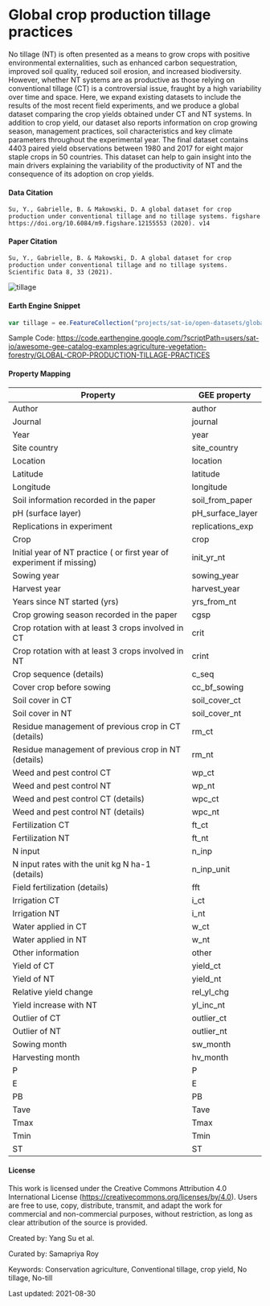 # Global crop production tillage practices

No tillage (NT) is often presented as a means to grow crops with positive environmental externalities, such as enhanced carbon sequestration, improved soil quality, reduced soil erosion, and increased biodiversity. However, whether NT systems are as productive as those relying on conventional tillage (CT) is a controversial issue, fraught by a high variability over time and space. Here, we expand existing datasets to include the results of the most recent field experiments, and we produce a global dataset comparing the crop yields obtained under CT and NT systems. In addition to crop yield, our dataset also reports information on crop growing season, management practices, soil characteristics and key climate parameters throughout the experimental year. The final dataset contains 4403 paired yield observations between 1980 and 2017 for eight major staple crops in 50 countries. This dataset can help to gain insight into the main drivers explaining the variability of the productivity of NT and the consequence of its adoption on crop yields.


#### Data Citation

```
Su, Y., Gabrielle, B. & Makowski, D. A global dataset for crop production under conventional tillage and no tillage systems. figshare https://doi.org/10.6084/m9.figshare.12155553 (2020). v14
```

#### Paper Citation

```
Su, Y., Gabrielle, B. & Makowski, D. A global dataset for crop production under conventional tillage and no tillage systems. Scientific Data 8, 33 (2021).
```

![tillage](https://user-images.githubusercontent.com/6677629/131391652-b7319de6-ab6c-4a2b-851b-0bc23c3af547.gif)

#### Earth Engine Snippet

```js
var tillage = ee.FeatureCollection("projects/sat-io/open-datasets/global_tillage_production");
```

Sample Code: https://code.earthengine.google.com/?scriptPath=users/sat-io/awesome-gee-catalog-examples:agriculture-vegetation-forestry/GLOBAL-CROP-PRODUCTION-TILLAGE-PRACTICES

#### Property Mapping

|Property                                                             |GEE property    |
|---------------------------------------------------------------------|----------------|
|Author                                                               |author          |
|Journal                                                              |journal         |
|Year                                                                 |year            |
|Site country                                                         |site_country    |
|Location                                                             |location        |
|Latitude                                                             |latitude        |
|Longitude                                                            |longitude       |
|Soil information recorded in the paper                               |soil_from_paper |
|pH (surface layer)                                                   |pH_surface_layer|
|Replications in experiment                                           |replications_exp|
|Crop                                                                 |crop            |
|Initial year of NT practice ( or first year of experiment if missing)|init_yr_nt      |
|Sowing year                                                          |sowing_year     |
|Harvest year                                                         |harvest_year    |
|Years since NT started (yrs)                                         |yrs_from_nt     |
|Crop growing season recorded in the paper                            |cgsp            |
|Crop rotation with at least 3 crops involved in CT                   |crit            |
|Crop rotation with at least 3 crops involved in NT                   |crint           |
|Crop sequence (details)                                              |c_seq           |
|Cover crop before sowing                                             |cc_bf_sowing    |
|Soil cover in CT                                                     |soil_cover_ct   |
|Soil cover in NT                                                     |soil_cover_nt   |
|Residue management of previous crop in CT  (details)                 |rm_ct           |
|Residue management of previous crop in NT (details)                  |rm_nt           |
|Weed and pest control CT                                             |wp_ct           |
|Weed and pest control NT                                             |wp_nt           |
|Weed and pest control CT (details)                                   |wpc_ct          |
|Weed and pest control NT  (details)                                  |wpc_nt          |
|Fertilization CT                                                     |ft_ct           |
|Fertilization NT                                                     |ft_nt           |
|N input                                                              |n_inp           |
|N input rates with the unit kg N ha-1 (details)                      |n_inp_unit      |
|Field fertilization (details)                                        |fft             |
|Irrigation CT                                                        |i_ct            |
|Irrigation NT                                                        |i_nt            |
|Water applied in CT                                                  |w_ct            |
|Water applied in NT                                                  |w_nt            |
|Other information                                                    |other           |
|Yield of CT                                                          |yield_ct        |
|Yield of NT                                                          |yield_nt        |
|Relative yield change                                                |rel_yl_chg      |
|Yield increase with NT                                               |yl_inc_nt       |
|Outlier of CT                                                        |outlier_ct      |
|Outlier of NT                                                        |outlier_nt      |
|Sowing month                                                         |sw_month        |
|Harvesting month                                                     |hv_month        |
|P                                                                    |P               |
|E                                                                    |E               |
|PB                                                                   |PB              |
|Tave                                                                 |Tave            |
|Tmax                                                                 |Tmax            |
|Tmin                                                                 |Tmin            |
|ST                                                                   |ST              |

#### License

This work is licensed under the Creative Commons Attribution 4.0 International License (https://creativecommons.org/licenses/by/4.0). Users are free to use, copy, distribute, transmit, and adapt the work for commercial and non-commercial purposes, without restriction, as long as clear attribution of the source is provided.

Created by: Yang Su et al.

Curated by: Samapriya Roy

Keywords:  Conservation agriculture, Conventional tillage, crop yield, No tillage, No-till

Last updated: 2021-08-30
